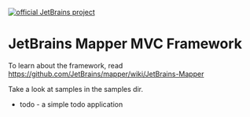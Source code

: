 [![official JetBrains project](http://jb.gg/badges/official-plastic.svg)](https://confluence.jetbrains.com/display/ALL/JetBrains+on+GitHub)

# JetBrains Mapper MVC Framework

To learn about the framework, read https://github.com/JetBrains/mapper/wiki/JetBrains-Mapper

Take a look at samples in the samples dir.

* todo - a simple todo application

